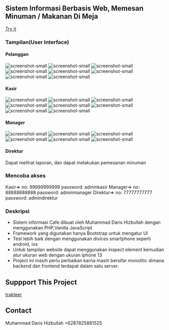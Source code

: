 ## Sistem Informasi Berbasis Web, Memesan Minuman / Makanan Di Meja
[Try it](https://demo.susumurniindonesia.com/index.php)
### Tampilan(User Interface)
#### Pelanggan
![screenshot-small](https://pbs.twimg.com/media/Fx6Nv5daEAs_I18?format=png&name=small)
![screenshot-small](https://pbs.twimg.com/media/Fx6OmZ2aMAAQvaJ?format=png&name=small)
![screenshot-small](https://pbs.twimg.com/media/Fx6O5NHaQAEou5W?format=png&name=small)
![screenshot-small](https://pbs.twimg.com/media/Fx6PQqaakAUKzfl?format=png&name=small)
![screenshot-small](https://pbs.twimg.com/media/Fx6PjHfacAAtPy5?format=png&name=small)
![screenshot-small](https://pbs.twimg.com/media/Fx6PzI1aYAArcZZ?format=png&name=small)
![screenshot-small](https://pbs.twimg.com/media/Fx6Kti1aUAAGB8L?format=png&name=small)
![screenshot-small](https://pbs.twimg.com/media/Fx6LB3AaUAEm7vo?format=png&name=small)
#### Kasir
![screenshot-small](https://pbs.twimg.com/media/Fx6RS79aIAE1jbo?format=png&name=small)
![screenshot-small](https://pbs.twimg.com/media/Fx6RtvuaMAIeXxr?format=png&name=small)
![screenshot-small](https://pbs.twimg.com/media/Fx6SI_EaIAA8xrC?format=png&name=small)
![screenshot-small](https://pbs.twimg.com/media/Fx6SjstaEAEBZoj?format=png&name=small)
![screenshot-small](https://pbs.twimg.com/media/Fx6TBvzaQAAIb2E?format=png&name=small)
![screenshot-small](https://pbs.twimg.com/media/Fx6TcktaUAAYzn3?format=png&name=small)
![screenshot-small](https://pbs.twimg.com/media/Fx6T8JHaQAANDVD?format=png&name=small)
![screenshot-small](https://pbs.twimg.com/media/Fx6UM0haQAA_CWm?format=png&name=small)
#### Manager
![screenshot-small](https://pbs.twimg.com/media/Fx6UpMUaUAEtMmw?format=png&name=small)
![screenshot-small](https://pbs.twimg.com/media/Fx6VFWUaMAYp2_g?format=png&name=small)
![screenshot-small](https://pbs.twimg.com/media/Fx6VVCCaIAAriCn?format=png&name=small)
![screenshot-small](https://pbs.twimg.com/media/Fx6VjNvaIAEfwNk?format=png&name=small)
![screenshot-small](https://pbs.twimg.com/media/Fx6WjkAaYAEhWZs?format=png&name=small)
![screenshot-small](https://pbs.twimg.com/media/Fx6W9z6acAAljoZ?format=png&name=small)
#### Direktur
Dapat melihat laporan, dan dapat melakukan pemesanan minuman
### Mencoba akses
Kasir=> no: 99999999999 password: adminkasir
Manager=> no: 88888888888 password: adminmanager
Direktur=> no: 77777777777 password: admindirektur
### Deskripsi
* Sistem informasi Cafe dibuat oleh Muhammad Daris Hizbullah dengan menggunakan PHP,Vanilla JavaScript
* Framework yang digunakan hanya Bootstrap untuk mengatur UI
* Test lebih baik dengan menggunakan divices smartphone seperti android, ios
* Untuk tampilan website dapat menggunakan inspect element kemudian atur ukuran web dengan ukuran iphone 13
* Project ini masih perlu perbaikan karna masih bersifar monolitic dimana backend dan frontend terdapat dalam satu server.
## Suppport This Project
[trakteer](https://trakteer.id/mdarish/tip?quantity=1)
## Contact
Muhammad Daris Hizbullah
+6287825881525
